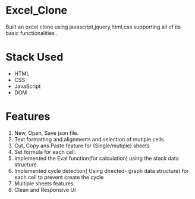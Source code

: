 # Excel_Clone
Built an excel clone using javascript,jquery,html,css supporting all of its basic functionalities .

# Stack Used
- HTML
- CSS
- JavaScript
- DOM

# Features
1. New, Open, Save json file.
2. Text formatting and alignments and selection of mutiple cells.
3. Cut, Copy ans Paste feature for (Single/mutiple) sheets
3. Set formula for each cell.
4. Implemented the Eval function(for calculation) using the stack data structure.
5. Implemented cycle detection( Using directed- graph data structure) for each cell to prevent create the cycle
6. Multiple sheets features.
7. Clean and Responsive UI
